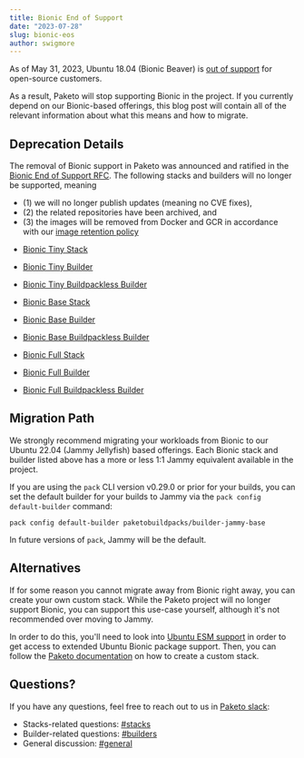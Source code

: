 ```yaml
---
title: Bionic End of Support
date: "2023-07-28"
slug: bionic-eos
author: swigmore
---
```


As of May 31, 2023, Ubuntu 18.04 (Bionic Beaver) is [out of
support](https://ubuntu.com/blog/18-04-end-of-standard-support) for open-source
customers.

As a result, Paketo will stop supporting Bionic in the project. If you
currently depend on our Bionic-based offerings, this blog post will contain
all of the relevant information about what this means and how to migrate.

## Deprecation Details

The removal of Bionic support in Paketo was announced and ratified in the
[Bionic End of Support RFC](https://github.com/paketo-buildpacks/rfcs/blob/main/text/0057-bionic-eos.md).
The following stacks and builders will no longer be supported, meaning
  - (1) we will no longer publish updates (meaning no CVE fixes),
  - (2) the related repositories have been archived, and
  - (3) the images will be removed from Docker and GCR in accordance with our [image retention policy](https://github.com/paketo-buildpacks/rfcs/blob/main/text/0046-image-retention-policy.md)


  * [Bionic Tiny Stack](https://github.com/paketo-buildpacks/bionic-tiny-stack)
  * [Bionic Tiny Builder](https://github.com/paketo-buildpacks/tiny-builder)
  * [Bionic Tiny Buildpackless Builder](https://github.com/paketo-buildpacks/buildpackless-tiny-builder)

  * [Bionic Base Stack](https://github.com/paketo-buildpacks/bionic-base-stack)
  * [Bionic Base Builder](https://github.com/paketo-buildpacks/base-builder)
  * [Bionic Base Buildpackless Builder](https://github.com/paketo-buildpacks/buildpackless-base-builder)

  * [Bionic Full Stack](https://github.com/paketo-buildpacks/bionic-full-stack)
  * [Bionic Full Builder](https://github.com/paketo-buildpacks/full-builder)
  * [Bionic Full Buildpackless Builder](https://github.com/paketo-buildpacks/buildpackless-full-builder)

## Migration Path

We strongly recommend migrating your workloads from Bionic to our Ubuntu 22.04
(Jammy Jellyfish) based offerings. Each Bionic stack and builder listed above
has a more or less 1:1 Jammy equivalent available in the project.

If you are using the `pack` CLI version v0.29.0 or prior for your builds, you
can set the default builder for your builds to Jammy via the `pack config default-builder` command:
```
pack config default-builder paketobuildpacks/builder-jammy-base
```
In future versions of `pack`, Jammy will be the default.

## Alternatives

If for some reason you cannot migrate away from Bionic right away, you can create your own
custom stack. While the Paketo project will no longer support Bionic, you can
support this use-case yourself, although it's not recommended over moving to Jammy.

In order to do this, you'll need to look into [Ubuntu ESM
support](https://ubuntu.com/security/esm) in order to get access to extended
Ubuntu Bionic package support. Then, you can follow the [Paketo
documentation](https://paketo.io/docs/howto/create-custom-stack/) on how to
create a custom stack.

## Questions?
If you have any questions, feel free to reach out to us in [Paketo
slack](https://slack.paketo.io/):
* Stacks-related questions: [#stacks](https://paketobuildpacks.slack.com/archives/C03K61JJ57A)
* Builder-related questions: [#builders](https://paketobuildpacks.slack.com/archives/C01E8A03W9F)
* General discussion: [#general](https://paketobuildpacks.slack.com/archives/CU8RVQZ1R)

